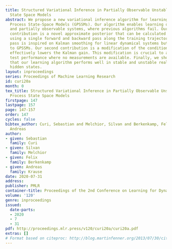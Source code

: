 ```yaml
---
title: Structured Variational Inference in Partially Observable UnstableGaussian Process
  State Space Models
abstract: We propose a new variational inference algorithm for learning in Gaussian
  Process State-Space Models (GPSSMs). Our algorithm enables learning of unstable
  and partially observable systems, where previous algorithms fail. Our main algorithmic
  contribution is a novel approximate posterior that can be calculated efficiently
  using a single forward and backward pass along the training trajectories. The forward-backward
  pass is inspired on Kalman smoothing for linear dynamical systems but generalizes
  to GPSSMs. Our second contribution is a modification of the conditioning step that
  effectively lowers the Kalman gain. This modification is crucial to attaining good
  test performance where no measurements are available. Finally, we show experimentally
  that our learning algorithm performs well in stable and unstable real systems with
  hidden states.
layout: inproceedings
series: Proceedings of Machine Learning Research
id: curi20a
month: 0
tex_title: Structured Variational Inference in Partially Observable UnstableGaussian
  Process State Space Models
firstpage: 147
lastpage: 157
page: 147-157
order: 147
cycles: false
bibtex_author: Curi, Sebastian and Melchior, Silvan and Berkenkamp, Felix and Krause,
  Andreas
author:
- given: Sebastian
  family: Curi
- given: Silvan
  family: Melchior
- given: Felix
  family: Berkenkamp
- given: Andreas
  family: Krause
date: 2020-07-31
address: 
publisher: PMLR
container-title: Proceedings of the 2nd Conference on Learning for Dynamics and Control
volume: '120'
genre: inproceedings
issued:
  date-parts:
  - 2020
  - 7
  - 31
pdf: http://proceedings.mlr.press/v120/curi20a/curi20a.pdf
extras: []
# Format based on citeproc: http://blog.martinfenner.org/2013/07/30/citeproc-yaml-for-bibliographies/
---
```

